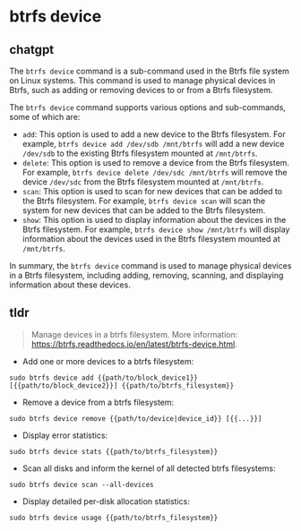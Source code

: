 # btrfs device 
## chatgpt 
The `btrfs device` command is a sub-command used in the Btrfs file system on Linux systems. This command is used to manage physical devices in Btrfs, such as adding or removing devices to or from a Btrfs filesystem.

The `btrfs device` command supports various options and sub-commands, some of which are:

- `add`: This option is used to add a new device to the Btrfs filesystem. For example, `btrfs device add /dev/sdb /mnt/btrfs` will add a new device `/dev/sdb` to the existing Btrfs filesystem mounted at `/mnt/btrfs`.
- `delete`: This option is used to remove a device from the Btrfs filesystem. For example, `btrfs device delete /dev/sdc /mnt/btrfs` will remove the device `/dev/sdc` from the Btrfs filesystem mounted at `/mnt/btrfs`.
- `scan`: This option is used to scan for new devices that can be added to the Btrfs filesystem. For example, `btrfs device scan` will scan the system for new devices that can be added to the Btrfs filesystem.
- `show`: This option is used to display information about the devices in the Btrfs filesystem. For example, `btrfs device show /mnt/btrfs` will display information about the devices used in the Btrfs filesystem mounted at `/mnt/btrfs`.

In summary, the `btrfs device` command is used to manage physical devices in a Btrfs filesystem, including adding, removing, scanning, and displaying information about these devices. 

## tldr 
 
> Manage devices in a btrfs filesystem.
> More information: <https://btrfs.readthedocs.io/en/latest/btrfs-device.html>.

- Add one or more devices to a btrfs filesystem:

`sudo btrfs device add {{path/to/block_device1}} [{{path/to/block_device2}}] {{path/to/btrfs_filesystem}}`

- Remove a device from a btrfs filesystem:

`sudo btrfs device remove {{path/to/device|device_id}} [{{...}}]`

- Display error statistics:

`sudo btrfs device stats {{path/to/btrfs_filesystem}}`

- Scan all disks and inform the kernel of all detected btrfs filesystems:

`sudo btrfs device scan --all-devices`

- Display detailed per-disk allocation statistics:

`sudo btrfs device usage {{path/to/btrfs_filesystem}}`

